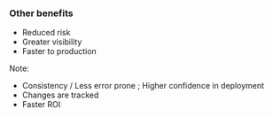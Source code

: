 ### Other benefits

* Reduced risk
* Greater visibility
* Faster to production

Note:
* Consistency / Less error prone ; Higher confidence in deployment
* Changes are tracked
* Faster ROI
